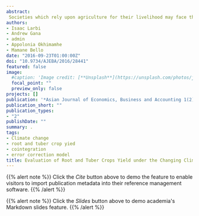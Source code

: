 ```yaml
---
abstract: 
 Societies which rely upon agriculture for their livelihood may face the perils of climate change, especially developing countries in the tropics and subtropics such as Nigeria in which some of the food crops are already close their peak temperature tolerance. This study was to evaluate root and tuber crops yield under the changing climatic conditions in Kwara State, located in the Guinea savannah Zone of Nigeria. Climate and crop yield data (cassava and yam) covering a period of twenty years (1995-2014) were  collected from Nigerian Meteorology Agency (NIMET), Abuja and Kwara State Agricultural and Rural Development Office, Ilorin respectively. The data were analysed using trend analysis, Johansen’s multivariate co-integration test and error correction modelling. The results show an increased in annual rainfall of about 12.42 mm/year from 1995 to 2014 with minimum temperature increasing at a faster rate compared to maximum temperature. The Augmented Dickey-Fuller test showed that climate variables were stationary at levels whiles cassava and yam yield were stationary at first differencing. The co-integration analysis and Error correction model estimates indicate that, there is at least one long-run relationship between yam yield, rainfall and temperature, whereas cassava yield, rainfall and temperature react to at least three long term equilibrium relationships. The study revealed that yam yield is affected positively by rainfall and temperature. Also, output of cassava is significantly affected by rainfall and with the expected positive sign. The study primary concludes that root and tuber crop production is climate dependent, and that the yield of yam and cassava are affected positively by rainfall and temperature.
authors:
- Isaac Larbi
- Andrew Gana
- admin
- Appolonia Okhimamhe
- Mamane Bello
date: "2016-09-23T01:00:00Z"
doi: "10.9734/AJEBA/2016/28441"
featured: false
image:
  #caption: 'Image credit: [**Unsplash**](https://unsplash.com/photos/jdD8gXaTZsc)'
  focal_point: ""
  preview_only: false
projects: []
publication: '*Asian Journal of Economics, Business and Accounting 1(2)*:1-9'
publication_short: ""
publication_types:
- "2"
publishDate: ""
summary: .
tags:
- Climate change 
- root and tuber crop yied
- cointegration 
- error correction model
title: Evaluation of Root and Tuber Crops Yield under the Changing Climatic Conditions in Kwara State, Nigeria
---
```

{{% alert note %}}
Click the *Cite* button above to demo the feature to enable visitors to import publication metadata into their reference management software.
{{% /alert %}}

{{% alert note %}}
Click the *Slides* button above to demo academia's Markdown slides feature.
{{% /alert %}}
